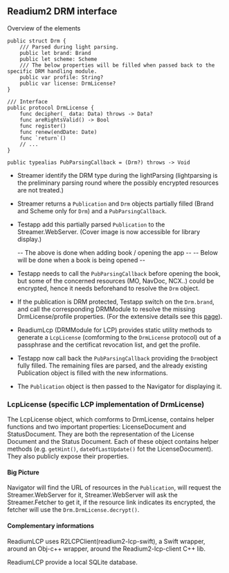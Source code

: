 ## Readium2 DRM interface

Overview of the elements

```
public struct Drm {
    /// Parsed during light parsing.
    public let brand: Brand
    public let scheme: Scheme
    /// The below properties will be filled when passed back to the specific DRM handling module.
    public var profile: String?
    public var license: DrmLicense?
}

/// Interface 
public protocol DrmLicense {
    func decipher(_ data: Data) throws -> Data?
    func areRightsValid() -> Bool
    func register()
    func renew(endDate: Date)
    func `return`()
    // ...
}

public typealias PubParsingCallback = (Drm?) throws -> Void
```

* Streamer identify the DRM type during the lightParsing (lightparsing is the preliminary parsing round where the possibly encrypted resources are not treated.)
* Streamer returns a `Publication` and `Drm` objects partially filled (Brand and Scheme only for `Drm`) and a `PubParsingCallback`.
* Testapp add this partially parsed `Publication` to the Streamer.WebServer. (Cover image is now accessible for library display.)

   -- The above is done when adding book / opening the app --
      -- Below will be done when a book is being opened --

* Testapp needs to call the `PubParsingCallback` before opening the book, but some of the concerned resources (MO, NavDoc, NCX..) could be encrypted, hence it needs beforehand to resolve the `Drm` object.
* If the publication is DRM protected, Testapp switch on the `Drm.brand`, and call the corresponding DRMModule to resolve the missing DrmLicense/profile properties. (For the extensive details see this [page](https://github.com/readium/readium-2/tree/master/other/lcp)).
* ReadiumLcp (DRMModule for LCP) provides static utility methods to generate a `LcpLicense` (comforming to the `DrmLicense` protocol) out of a passphrase and the certificat revocation list, and get the profile.
* Testapp now call back the `PubParsingCallback` providing the `Drm`object fully filled. The remaining files are parsed, and the already existing Publication object is filled with the new informations.
* The `Publication` object is then passed to the Navigator for displaying it.

### LcpLicense (specific LCP implementation of DrmLicense)

The LcpLicense object, which comforms to DrmLicense, contains helper functions and two important properties: LicenseDocument and StatusDocument.
They are both the representation of the License Document and the Status Document. Each of these object contains helper methods (e.g. `getHint()`, `dateOfLastUpdate()` fot the LicenseDocument). They also publicly expose their properties.

#### Big Picture
Navigator will find the URL of resources in the `Publication`, will request the Streamer.WebServer for it, Streamer.WebServer will ask the Streamer.Fetcher to get it, if the resource link indicates its encrypted, the fetcher will use the `Drm.DrmLicense.decrypt()`.


#### Complementary informations

ReadiumLCP uses R2LCPClient(readium2-lcp-swift), a Swift wrapper, around an Obj-c++ wrapper, around the Readium2-lcp-client C++ lib.

ReadiumLCP provide a local SQLite database.
 

